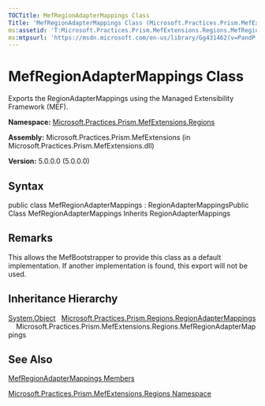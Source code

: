 ```yaml
---
TOCTitle: MefRegionAdapterMappings Class
Title: 'MefRegionAdapterMappings Class (Microsoft.Practices.Prism.MefExtensions.Regions)'
ms:assetid: 'T:Microsoft.Practices.Prism.MefExtensions.Regions.MefRegionAdapterMappings'
ms:mtpsurl: 'https://msdn.microsoft.com/en-us/library/Gg431462(v=PandP.50)'
---
```



# MefRegionAdapterMappings Class

Exports the RegionAdapterMappings using the Managed Extensibility Framework (MEF).

**Namespace:** [Microsoft.Practices.Prism.MefExtensions.Regions](https://msdn.microsoft.com/library/microsoft.practices.prism.mefextensions.regions)
**Assembly:** Microsoft.Practices.Prism.MefExtensions (in Microsoft.Practices.Prism.MefExtensions.dll)

**Version:** 5.0.0.0 (5.0.0.0)

## Syntax

public class MefRegionAdapterMappings : RegionAdapterMappingsPublic Class MefRegionAdapterMappings Inherits RegionAdapterMappings

## Remarks

 This allows the MefBootstrapper to provide this class as a default implementation. If another implementation is found, this export will not be used.

## Inheritance Hierarchy

<span id="familyToggle"></span>[System.Object](http://msdn.microsoft.com/en-us/library/e5kfa45b)
  [Microsoft.Practices.Prism.Regions.RegionAdapterMappings](https://msdn.microsoft.com/library/microsoft.practices.prism.regions.regionadaptermappings)
    Microsoft.Practices.Prism.MefExtensions.Regions.MefRegionAdapterMappings

## See Also

[MefRegionAdapterMappings Members](https://msdn.microsoft.com/allmembers.t:microsoft.practices.prism.mefextensions.regions.mefregionadaptermappings)

[Microsoft.Practices.Prism.MefExtensions.Regions Namespace](https://msdn.microsoft.com/library/microsoft.practices.prism.mefextensions.regions)
